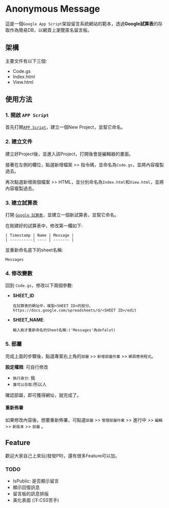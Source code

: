 # Anonymous Message

這是一個`Google App Script`架設留言系統網站的範本，透過**Google試算表**的存取作為簡易DB，以網頁上瀏覽匿名留言板。

## 架構

主要文件有以下三個:

- Code.gs
- Index.html
- View.html

## 使用方法

### 1. 開啟 `APP Script`

首先打開[`APP Script`](https://script.google.com/home)，建立一個New Project，並幫它命名。

### 2. 建立文件

建立好Project後，並進入該Project，打開後會是編輯器的畫面。

接著在左側的欄位，點選新增檔案 >> 指令碼，並命名為`Code.gs`，並將內容複製過去。

再次點選新增兩個檔案 >> HTML，並分別命名為`Index.html`和`View.html`，並將內容複製過去。

### 3. 建立試算表

打開 [`Google 試算表`](https://docs.google.com/spreadsheets/)，並建立一個新試算表，並幫它命名。

在剛建好的試算表中，修改第一欄如下:

```
| Timestamp | Name | Message |
| ----------| ---- | ------- |
```

並重新命名底下的sheet名稱:

```text
Messages
```

### 4. 修改變數

回到 `Code.gs`，修改以下兩個參數:

- **SHEET_ID** 
  ```text
  在試算表的網址中，複製<SHEET ID>的部分。
  https://docs.google.com/spreadsheets/d/<SHEET ID>/edit
  ```
- **SHEET_NAME**:
  ```text
  輸入剛才重新命名的Sheet名稱:('Messages'為defalut)
  ```

### 5. 部屬

完成上面的步驟後，點選專案右上角的`部屬` >> `新增部屬作業` >> `網頁應用程式`。

**設定權限**: 可自行修改 

- `執行身分`: 我
- `誰可以存取`:所以人

確認部屬，即可獲得網址，就完成了。

#### 重新佈署

如果修改內容後，想要重新佈署，可點選`部屬` >> `管理部屬作業` >> 進行中 >> `編輯` >> `新版本` >> `部屬` 。

## Feature

歡迎大家自己上來玩(發發PR)，還有很多Feature可以加。

### TODO

- IsPublic: 是否顯示留言
- 顯示回復訊息
- 留言板的訊息排版
- 美化表面 (汗:CSS苦手)
